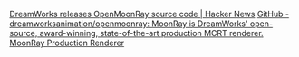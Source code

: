 
[DreamWorks releases OpenMoonRay source code | Hacker News](https://news.ycombinator.com/item?id=35170928)
[GitHub - dreamworksanimation/openmoonray: MoonRay is DreamWorks' open-source, award-winning, state-of-the-art production MCRT renderer.](https://github.com/dreamworksanimation/openmoonray)
[MoonRay Production Renderer](https://openmoonray.org/)
